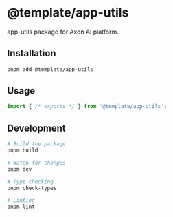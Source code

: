 # @template/app-utils

app-utils package for Axon AI platform.

## Installation

```bash
pnpm add @template/app-utils
```

## Usage

```typescript
import { /* exports */ } from '@template/app-utils';
```

## Development

```bash
# Build the package
pnpm build

# Watch for changes
pnpm dev

# Type checking
pnpm check-types

# Linting
pnpm lint
```
